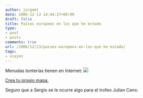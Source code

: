 ```yaml
---
author: jorgeml
date: 2006-12-13 14:44:27+00:00
draft: false
title: Países europeos en los que he estado
type: 
- post
- posts
comments: true
url: /2006/12/13/paises-europeos-en-los-que-he-estado/
tags:
- viajes
---
```


Menudas tonterías tienen en Internet:
![](http://www.world66.com/myworld66/visitedEurope/countrymap?visited=BEFIFRGEITNLPOPTSPSE)


[Crea tu propio mapa.](http://www.world66.com/myworld66/visitedEurope)

Seguro que a Sergio se le ocurre algo para el trofeo Julian Cano.
